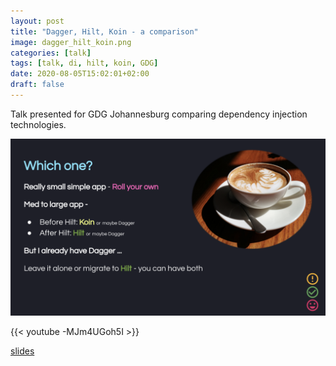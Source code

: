 ```yaml
---
layout: post
title: "Dagger, Hilt, Koin - a comparison"
image: dagger_hilt_koin.png
categories: [talk]
tags: [talk, di, hilt, koin, GDG]
date: 2020-08-05T15:02:01+02:00
draft: false
---
```

Talk presented for GDG Johannesburg comparing dependency injection technologies.

![which one to choose](which_one.png)

{{< youtube -MJm4UGoh5I >}}

[slides](https://docs.google.com/presentation/d/137QItxqOKWpACPdrx-pOc2ry7sVNi0kXnZCjZsmmfiI/edit?usp=sharing)
